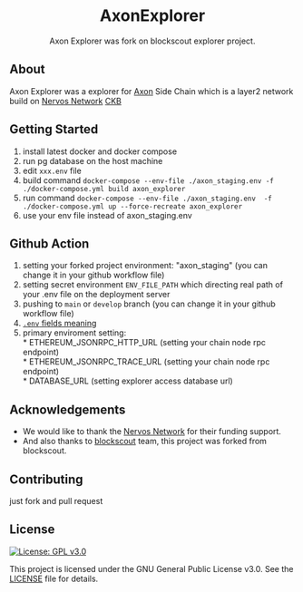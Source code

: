 <h1 align="center">AxonExplorer</h1>
<p align="center">Axon Explorer was fork on blockscout explorer project.</p>

## About
Axon Explorer was a explorer for [Axon](https://github.com/nervosnetwork/axon) Side Chain which is a layer2 network build on [Nervos Network](https://www.nervos.org/) [CKB](https://github.com/nervosnetwork/ckb)
## Getting Started
  1. install latest docker and docker compose
  2. run pg database on the host machine
  3. edit `xxx.env` file
  4. build command `docker-compose --env-file ./axon_staging.env -f ./docker-compose.yml build axon_explorer`
  5. run command `docker-compose --env-file ./axon_staging.env  -f ./docker-compose.yml up --force-recreate axon_explorer`
  6. use your env file instead of axon_staging.env
## Github Action
  1. setting your forked project environment: "axon_staging" (you can change it in your github workflow file)
  2. setting secret environment `ENV_FILE_PATH` which directing real path of your .env file on the deployment server
  3. pushing to `main` or `develop` branch (you can change it in your github workflow file)
  4. [`.env` fields meaning](./docs/envs_means.md)
  5. primary enviroment setting:  
    * ETHEREUM_JSONRPC_HTTP_URL (setting your chain node rpc endpoint)  
    * ETHEREUM_JSONRPC_TRACE_URL (setting your chain node rpc endpoint)  
    * DATABASE_URL (setting explorer access database url)  

## Acknowledgements
- We would like to thank the [Nervos Network](https://www.nervos.org/) for their funding support.  
- And also thanks to [blockscout](https://github.com/blockscout/blockscout) team, this project was forked from blockscout.

## Contributing
just fork and pull request

## License
[![License: GPL v3.0](https://img.shields.io/badge/License-GPL%20v3-blue.svg)](https://www.gnu.org/licenses/gpl-3.0)

This project is licensed under the GNU General Public License v3.0. See the [LICENSE](LICENSE) file for details.
